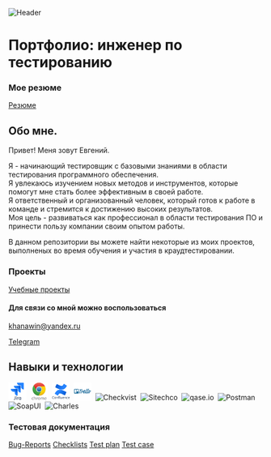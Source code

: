  ![Header](https://qa-academy.lv/wp-content/uploads/2017/07/qa-career-opportunities.png)
# Портфолио: инженер по тестированию

### Мое резюме

[Резюме](https://drive.google.com/file/d/1kKl-nOJf6yH1O1377o9S7xIcbPZBCbwe/view?usp=sharing)

## Обо мне.
Привет! Меня зовут Евгений.  

Я - начинающий тестировщик с базовыми знаниями в области тестирования программного обеспечения.  
Я увлекаюсь изучением новых методов и инструментов, которые помогут мне стать более эффективным в своей работе.  
Я ответственный и организованный человек, который готов к работе в команде и стремится к достижению высоких результатов.  
Моя цель - развиваться как профессионал в области тестирования ПО и принести пользу компании своим опытом работы.  

В данном репозитории вы можете найти некоторые из моих проектов, выполненых во время обучения и участия в краудтестировании.

### Проекты

[Учебные проекты](https://docs.google.com/document/d/1Xt8MRyGBDG_1wsQFCiji7b6Fi58AH6FZAWFgO3K-MsE/edit?usp=sharing)



#### Для связи со мной можно воспользоваться

<khanawin@yandex.ru>

[Telegram](https://t.me/ave_Evgeny)



## Навыки и технологии
<div>
  <img src="https://github.com/devicons/devicon/blob/master/icons/jira/jira-original-wordmark.svg" title="Jira" alt="Jira" width="35" height="35"/>&nbsp;
  <img src="https://github.com/devicons/devicon/blob/master/icons/chrome/chrome-original-wordmark.svg" title="Chrome" alt="Chrome" width="35" height="35"/>&nbsp;
  <img src="https://github.com/devicons/devicon/blob/master/icons/confluence/confluence-original-wordmark.svg" title="Confluence" alt="Confluence" width="35" height="35"/>&nbsp;
  <img src="https://github.com/devicons/devicon/blob/master/icons/trello/trello-plain-wordmark.svg" title="Trello" alt="Trello" width="35" height="35"/>&nbsp;
  <img src="https://d13kjy65myknzs.cloudfront.net/assets/logos/logo_new-694e68e87acacea59d4d918ce49586012b436132764e71bec2a85478c999eaed.svg" title="Checkvist" alt="Checkvist" width="35" height="35"/>&nbsp;
  <img src="https://chlist.sitechco.ru/img/logo1z.png" title="Sitechco" alt="Sitechco" width="45" height="20"/>&nbsp;
  <img src="https://app.qase.io/assets/auth/images/logo-full-light.9d256dda.svg" title="qase.io" alt="qase.io" width="35" height="35"/>&nbsp;
  <img src="https://www.svgrepo.com/show/354202/postman-icon.svg" title="Postman" alt="Postman" width="35" height="35"/>&nbsp;
  <img src="https://logovectorseek.com/wp-content/uploads/2020/09/soapui-supported-by-smartbear-logo-vector.png" title="SoapUI" alt="SoapUI" width="45" height="35"/>&nbsp;
  <img src="https://user-images.githubusercontent.com/15472/41327135-e4bf090c-6eca-11e8-9b76-032e8e2b0707.png" title="Charles" alt="Charles" width="35" height="35"/>&nbsp;
  </div>

### Тестовая документация

[Bug-Reports](https://github.com/EvgenyKhanawin/Bug-Reports)
[Checklists](https://github.com/EvgenyKhanawin/Checklists)
[Test plan](https://github.com/EvgenyKhanawin/Test_plan)
[Test case](https://github.com/EvgenyKhanawin/Test_case)


  <div id="header" align="center"> 
<img src="https://komarev.com/ghpvc/?username=EvgenyKhanawin&style=flat-square&color=blue" alt=""/> 
   </div>  
